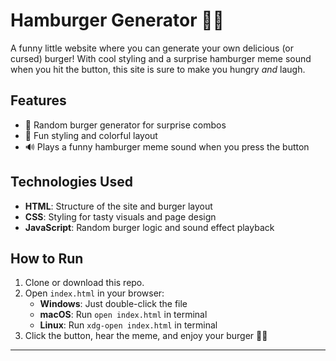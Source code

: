 # Hamburger Generator 🍔😂

A funny little website where you can generate your own delicious (or cursed) burger! With cool styling and a surprise hamburger meme sound when you hit the button, this site is sure to make you hungry *and* laugh.

## Features
- 🍔 Random burger generator for surprise combos
- 🎨 Fun styling and colorful layout
- 🔊 Plays a funny hamburger meme sound when you press the button

## Technologies Used
- **HTML**: Structure of the site and burger layout
- **CSS**: Styling for tasty visuals and page design
- **JavaScript**: Random burger logic and sound effect playback

## How to Run

1. Clone or download this repo.
2. Open `index.html` in your browser:
   - **Windows**: Just double-click the file
   - **macOS**: Run `open index.html` in terminal
   - **Linux**: Run `xdg-open index.html` in terminal
3. Click the button, hear the meme, and enjoy your burger 🍔🎵

---

